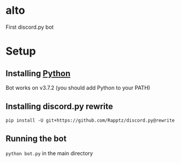 # alto
First discord.py bot

# Setup

## Installing [Python](https://www.python.org/downloads/)
Bot works on v3.7.2 (you should add Python to your PATH)

## Installing discord.py rewrite
`pip install -U git+https://github.com/Rapptz/discord.py@rewrite`

## Running the bot
`python bot.py` in the main directory
